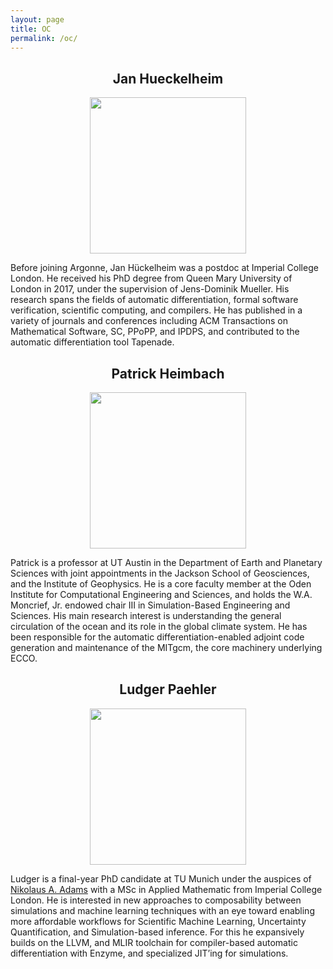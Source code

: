 ```yaml
---
layout: page
title: OC
permalink: /oc/
---
```


<h2 align='center'>Jan Hueckelheim</h2>

<p align="center">
	<a rel="nofollow">	
		<img src="{{site.baseurl}}/assets/img/HueckelheimJan.jpeg" width="250" />
	</a>
</p>

Before joining Argonne, Jan Hückelheim was a postdoc at Imperial College London. He received his PhD degree from Queen Mary University of London in 2017, under the supervision of Jens-Dominik Mueller. His research spans the fields of automatic differentiation, formal software verification, scientific computing, and compilers. He has published in a variety of journals and conferences including ACM Transactions on Mathematical Software, SC, PPoPP, and IPDPS, and contributed to the automatic differentiation tool Tapenade.

<h2 align='center'>Patrick Heimbach</h2>

<p align="center">
	<a rel="nofollow">	
		<img src="{{site.baseurl}}/assets/img/HeimbachPatrick.jpeg" width="250" />
	</a>
</p>

Patrick is a professor at UT Austin in the Department of Earth and Planetary Sciences with joint appointments in the Jackson School of Geosciences, and the Institute of Geophysics. He is a core faculty member at the Oden Institute for Computational Engineering and Sciences, and holds the W.A. Moncrief, Jr. endowed chair III in Simulation-Based Engineering and Sciences. His main research interest is understanding the general circulation of the ocean and its role in the global climate system. He has been responsible for the automatic differentiation-enabled adjoint code generation and maintenance of the MITgcm, the core machinery underlying ECCO.

<h2 align='center'>Ludger Paehler</h2>

<p align="center">
	<a rel="nofollow">	
		<img src="{{site.baseurl}}/assets/img/PaehlerLudger.jpeg" width="250" />
	</a>
</p>

Ludger is a final-year PhD candidate at TU Munich under the auspices of [Nikolaus A. Adams](https://www.epc.ed.tum.de/en/aer/members/cv/prof-adams/) with a MSc in Applied Mathematic from Imperial College London. He is interested in new approaches to composability between simulations and machine learning techniques with an eye toward enabling more affordable workflows for Scientific Machine Learning, Uncertainty Quantification, and Simulation-based inference. For this he expansively builds on the LLVM, and MLIR toolchain for compiler-based automatic differentiation with Enzyme, and specialized JIT’ing for simulations.
